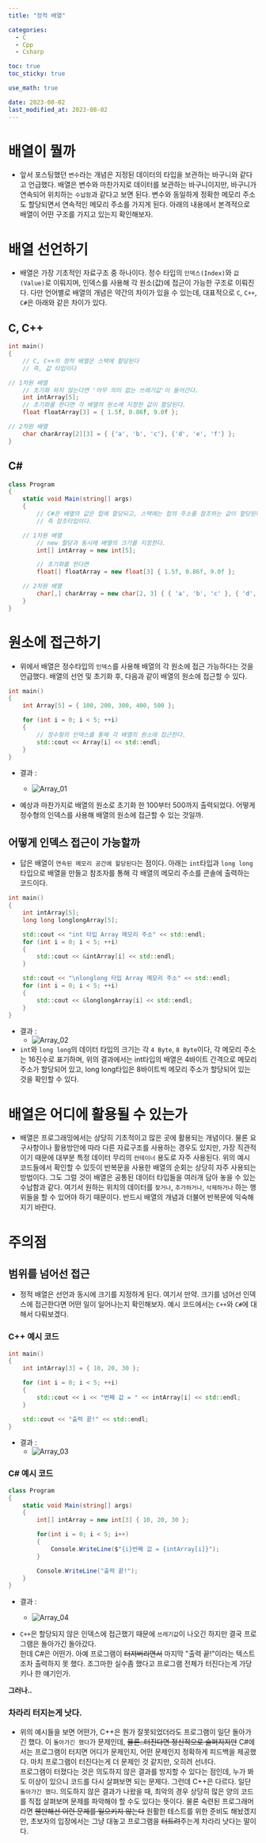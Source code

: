 ```yaml
---
title: "정적 배열" 

categories:
  - C
  - Cpp
  - Csharp

toc: true
toc_sticky: true

use_math: true

date: 2023-08-02
last_modified_at: 2023-08-02
---
```


# 배열이 뭘까
- 앞서 포스팅했던 `변수`라는 개념은 지정된 데이터의 타입을 보관하는 바구니와 같다고 언급했다. 배열은 변수와 마찬가지로 데이터를 보관하는 바구니이지만, 바구니가 연속되어 위치하는 `수납함`과 같다고 보면 된다. 변수와 동일하게 정확한 메모리 주소도 할당되면서 연속적인 메모리 주소를 가지게 된다. 아래의 내용에서 본격적으로 배열이 어떤 구조를 가지고 있는지 확인해보자.

# 배열 선언하기
- 배열은 가장 기초적인 자료구조 중 하나이다. 정수 타입의 `인덱스(Index)`와 `값(Value)`로 이뤄지며, 인덱스를 사용해 각 원소(값)에 접근이 가능한 구조로 이뤄진다. 다만 언어별로 배열의 개념은 약간의 차이가 있을 수 있는데, 대표적으로 `C`, `C++`, `C#`은 아래와 같은 차이가 있다.

## C, C++

```cpp
int main()
{
    // C, C++의 정적 배열은 스택에 할당된다
    // 즉, 값 타입이다

// 1차원 배열
    // 초기화 하지 않는다면 '아무 의미 없는 쓰레기값'이 들어간다.
    int intArray[5];
    // 초기화를 한다면 각 배열의 원소에 지정한 값이 할당된다.
    float floatArray[3] = { 1.5f, 0.86f, 9.0f };

// 2차원 배열
    char charArray[2][3] = { {'a', 'b', 'c'}, {'d', 'e', 'f'} };
}
```

## C#

```cs
class Program
{
    static void Main(string[] args)
    {
        // C#은 배열의 값은 힙에 할당되고, 스택에는 힙의 주소를 참조하는 값이 할당된다
        // 즉 참조타입이다.

    // 1차원 배열
        // new 할당과 동시에 배열의 크기를 지정한다.
        int[] intArray = new int[5];

        // 초기화를 한다면
        float[] floatArray = new float[3] { 1.5f, 0.86f, 9.0f };

    // 2차원 배열
        char[,] charArray = new char[2, 3] { { 'a', 'b', 'c' }, { 'd', 'e', 'f' } };
    }
}
```

# 원소에 접근하기
- 위에서 배열은 정수타입의 `인덱스`를 사용해 배열의 각 원소에 접근 가능하다는 것을 언급했다. 배열의 선언 및 초기화 후, 다음과 같이 배열의 원소에 접근할 수 있다.

```cpp
int main()
{
    int Array[5] = { 100, 200, 300, 400, 500 };

    for (int i = 0; i < 5; ++i)
    {
        // 정수형의 인덱스를 통해 각 배열의 원소에 접근한다.
        std::cout << Array[i] << std::endl;
    }
}
```

- 결과 : 
  - ![Array_01](/assets/image/Array_01.png)

- 예상과 마찬가지로 배열의 원소로 초기화 한 100부터 500까지 출력되었다. 어떻게 정수형의 인덱스를 사용해 배열의 원소에 접근할 수 있는 것일까.

## 어떻게 인덱스 접근이 가능할까
- 답은 배열이 `연속된 메모리 공간에 할당된다`는 점이다. 아래는 `int`타입과 `long long`타입으로 배열을 만들고 참조자를 통해 각 배열의 메모리 주소를 콘솔에 출력하는 코드이다.

```cpp
int main()
{
    int intArray[5];
    long long longlongArray[5];

    std::cout << "int 타입 Array 메모리 주소" << std::endl;
    for (int i = 0; i < 5; ++i)
    {
        std::cout << &intArray[i] << std::endl;
    }

    std::cout << "\nlonglong 타입 Array 메모리 주소" << std::endl;
    for (int i = 0; i < 5; ++i)
    {
        std::cout << &longlongArray[i] << std::endl;
    }
}
```

- 결과 :
  - ![Array_02](/assets/image/Array_02.png)
- `int`와 `long long`의 데이터 타입의 크기는 각 `4 Byte`, `8 Byte`이다, 각 메모리 주소는 16진수로 표기하며, 위의 결과에서는 int타입의 배열은 4바이트 간격으로 메모리 주소가 할당되어 있고, long long타입은 8바이트씩 메모리 주소가 할당되어 있는 것을 확인할 수 있다.

# 배열은 어디에 활용될 수 있는가
- 배열은 프로그래밍에서는 상당히 기초적이고 많은 곳에 활용되는 개념이다. 물론 요구사항이나 활용방안에 따라 다른 자료구조를 사용하는 경우도 있지만, 가장 직관적이기 때문에 대부분 특정 데이터 무리의 `컨테이너` 용도로 자주 사용된다. 위의 예시 코드들에서 확인할 수 있듯이 반복문을 사용한 배열의 순회는 상당히 자주 사용되는 방법이다. 그도 그럴 것이 배열은 공통된 데이터 타입들을 여러개 담아 놓을 수 있는 수납함과 같다. 여기서 원하는 위치의 데이터를 `찾거나`, `추가하거나`, `삭제하거나` 하는 행위들을 할 수 있어야 하기 때문이다. 반드시 배열의 개념과 더불어 반복문에 익숙해지기 바란다.

# 주의점

## 범위를 넘어선 접근
- 정적 배열은 선언과 동시에 크기를 지정하게 된다. 여기서 만약. 크기를 넘어선 인덱스에 접근한다면 어떤 일이 일어나는지 확인해보자. 예시 코드에서는 `C++`와 `C#`에 대해서 다뤄보겠다.

### C++ 예시 코드

```cpp
int main()
{
    int intArray[3] = { 10, 20, 30 };

    for (int i = 0; i < 5; ++i)
    {
        std::cout << i << "번째 값 = " << intArray[i] << std::endl;
    }

    std::cout << "출력 끝!" << std::endl;
}
```

- 결과 : 
  - ![Array_03](/assets/image/Array_03.png)

### C# 예시 코드

```cs
class Program
{
    static void Main(string[] args)
    {
        int[] intArray = new int[3] { 10, 20, 30 };

        for(int i = 0; i < 5; i++) 
        {
            Console.WriteLine($"{i}번째 값 = {intArray[i]}");
        }

        Console.WriteLine("출력 끝!");
    }
}
```

- 결과 : 
  - ![Array_04](/assets/image/Array_04.png)

- `C++`은 할당되지 않은 인덱스에 접근했기 때문에 `쓰레기값`이 나오긴 하지만 결국 프로그램은 돌아가긴 돌아갔다. <br>헌데 C#은 어떤가. 아예 프로그램이 ~~터져버리면서~~ 마지막 "출력 끝!"이라는 텍스트 조차 출력하지 못 했다. 조그마한 실수좀 했다고 프로그램 전체가 터진다는게 가당키나 한 얘기인가.

**그러나..**

### 차라리 터지는게 낫다.
- 위의 예시들을 보면 어떤가, C++은 뭔가 잘못되었더라도 프로그램이 일단 돌아가긴 했다. 이 `돌아가긴 했다`가 문제인데, ~~물론..터진다면 정신적으로 슬퍼지지만~~ C#에서는 프로그램이 터지면 어디가 문제인지, 어떤 문제인지 정확하게 피드백을 제공했다. 마치 프로그램이 터진다는게 더 문제인 것 같지만, 오히려 선녀다. <br>프로그램이 터졌다는 것은 의도하지 않은 결과를 방지할 수 있다는 점인데, 누가 봐도 이상이 있으니 코드를 다시 살펴보면 되는 문제다. 그런데 C++은 다르다. 일단 `돌아가긴 했다`. 의도하지 않은 결과가 나왔을 때, 최악의 경우 상당히 많은 양의 코드를 직접 살펴보며 문제를 파악해야 할 수도 있다는 뜻이다. 물론 숙련된 프로그래머라면 ~~웬만해선 이런 문제를 일으키지 않는다~~ 원활한 테스트를 위한 준비도 해놨겠지만, 초보자의 입장에서는 그냥 대놓고 프로그램을 ~~터트려~~주는게 차라리 낫다는 말이다.